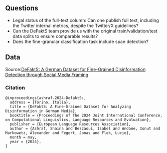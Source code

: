 ## Questions

- Legal status of the full-text column: Can one publish full text, including the Twitter internal metrics, despite the Twitter/X guidelines?
- Can the DeFaktS team provide us with the original train/validation/test data splits to ensure comparable results?
- Does the fine-granular classification task include span detection?


## Data

Source:[DeFaktS: A German Dataset for Fine-Grained Disinformation Detection through Social Media Framing](https://github.com/caisa-lab/DeFaktS-Dataset-Disinformaton-Detection)

### Citation

```
@inproceedings{ashraf-2024-DefaktS:,
  address = {Torino, Italia},
  title = {DeFaktS: A Fine-Grained Dataset for Analyzing Disinformation in German Media},
  booktitle = {Proceedings of The 2024 Joint International Conference, on Computational Linguistics, Language Resources and Evaluation},
  publisher = {European Language Resources Association},
  author = {Ashraf, Shaina and Bezzaoui, Isabel and Andone, Ionut and Markowetz, Alexander and Fegert, Jonas and Flek, Lucie},
  month = may,
  year = {2024},
}
```
